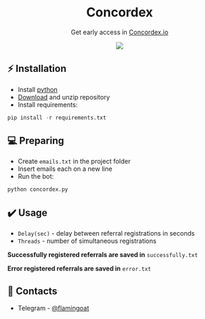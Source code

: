 <h1 align="center">Concordex</h1>

<p align="center">Get early access in <a href="https://concordex.io/#get-early-access">Concordex.io</a></p>
<p align="center">
<img src="https://img.shields.io/badge/python-3670A0?style=for-the-badge&logo=python&logoColor=ffdd54">
</p>

## ⚡ Installation
+ Install [python](https://www.google.com/search?client=opera&q=how+install+python)
+ [Download](https://sites.northwestern.edu/researchcomputing/resources/downloading-from-github) and unzip repository
+ Install requirements:
```python
pip install -r requirements.txt
```

## 💻 Preparing
+ Create ```emails.txt``` in the project folder
+ Insert emails each on a new line
+ Run the bot:
```python
python сoncordex.py
```

## ✔️ Usage
+ ```Delay(sec)``` - delay between referral registrations in seconds
+ ```Threads``` - number of simultaneous registrations

**Successfully registered referrals are saved in** ```successfully.txt```

**Error registered referrals are saved in** ```error.txt```

## 📧 Contacts
+ Telegram - [@flamingoat](https://t.me/flamingoat)

